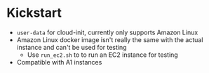 # Kickstart

- `user-data` for cloud-init, currently only supports Amazon Linux
- Amazon Linux docker image isn't really the same with the actual instance and can't be used for testing
  - Use `run_ec2.sh` to to run an EC2 instance for testing
- Compatible with A1 instances
